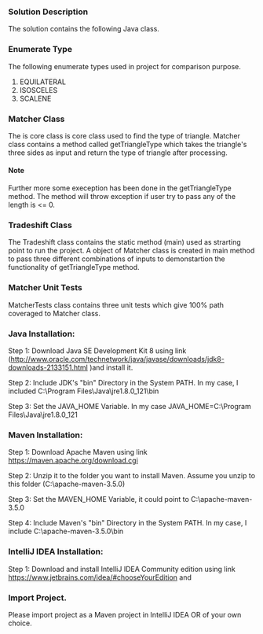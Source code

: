 ### Solution Description

The solution contains the following Java class.

### Enumerate Type
The following enumerate types used in project for comparison purpose.
1. EQUILATERAL
2. ISOSCELES
3. SCALENE
### Matcher Class 
The is core class is core class used to find the type of triangle. Matcher class contains a method called getTriangleType which takes the triangle's three sides as input and return the type of triangle after processing. 
#### Note
Further more some exeception has been done in the getTriangleType method. The method will throw exception if user try to pass any of the length is <= 0.

### Tradeshift Class 
The Tradeshift class contains the static method (main) used as strarting point to run the project. A object of Matcher class is created in main method to pass three different combinations of inputs to demonstartion the functionality of  getTriangleType method.

### Matcher Unit Tests 

MatcherTests class contains three unit tests which give 100% path coveraged to Matcher class.


### Java Installation:

Step 1: Download Java SE Development Kit 8 using link (http://www.oracle.com/technetwork/java/javase/downloads/jdk8-downloads-2133151.html )and install it.

Step 2: Include JDK's "bin" Directory in the System PATH. In my case, I included C:\Program Files\Java\jre1.8.0_121\bin

Step 3: Set the JAVA_HOME Variable. In my case  JAVA_HOME=C:\Program Files\Java\jre1.8.0_121

### Maven Installation:

Step 1: Download Apache Maven using link https://maven.apache.org/download.cgi

Step 2: Unzip it to the folder you want to install Maven. Assume you unzip to this folder (C:\apache-maven-3.5.0)

Step 3: Set the MAVEN_HOME Variable, it could point to C:\apache-maven-3.5.0

Step 4: Include Maven's "bin" Directory in the System PATH. In my case, I include C:\apache-maven-3.5.0\bin

### IntelliJ IDEA Installation:

Step 1: Download and install IntelliJ IDEA Community edition using link https://www.jetbrains.com/idea/#chooseYourEdition and 
### Import Project.

Please import project as a Maven project in IntelliJ IDEA OR of your own choice.

